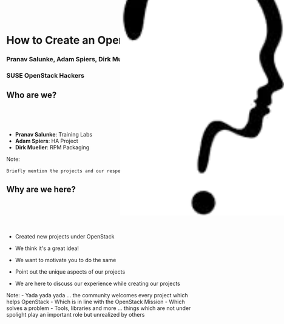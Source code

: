 <!-- .slide: data-state="cover" id="cover-page" -->
<div class="title">
    <h1>How to Create an OpenStack Project</h1>
</div>

<div class="presenter">
    <h3 class="name">Pranav Salunke, Adam Spiers, Dirk Mueller</h3>
    <h3 class="job-title">SUSE OpenStack Hackers</h3>
</div>


<!-- .slide: data-state="normal" id="agenda" data-back-ground-transition="zoom" data-background-size="50%"  --->
## Who are we?

<img src="images/who.png" style="position: absolute;width: 45%;right: 0%;top: -3%;">
<br><br><br>

* **Pranav Salunke**: Training Labs
* **Adam Spiers**: HA Project
* **Dirk Mueller**: RPM Packaging

Note:

    Briefly mention the projects and our respective roles in the same


<!-- .slide: data-state="normal" id="agenda-why-are-we-here" data-background-transition="zoom" data-background-size="100%" data-background-image="images/Team-Creativity.jpg"  -->
## <p class="black-bg-list">Why are we here?</p>
<br><br><br><br>
*   <p class="black-bg-list">Created new projects under OpenStack</p>
*   <p class="black-bg-list">We think it's a great idea!</p>
*   <p class="black-bg-list">We want to motivate you to do the same</p>
*   <p class="black-bg-list">Point out the unique aspects of our projects</p>
*   <p class="black-bg-list">We are here to discuss our experience while creating our projects</p>

Note:
    - Yada yada yada ... the community welcomes every project which helps OpenStack
    - Which is in line with the OpenStack Mission
    - Which solves a problem
    - Tools, libraries and more ... things which are not under spolight play an important role but unrealized by others
